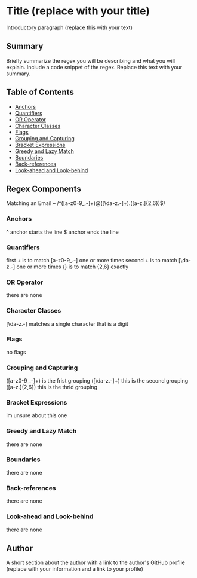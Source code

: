 # Title (replace with your title)

Introductory paragraph (replace this with your text)

## Summary

Briefly summarize the regex you will be describing and what you will explain. Include a code snippet of the regex. Replace this text with your summary.

## Table of Contents

- [Anchors](#anchors)
- [Quantifiers](#quantifiers)
- [OR Operator](#or-operator)
- [Character Classes](#character-classes)
- [Flags](#flags)
- [Grouping and Capturing](#grouping-and-capturing)
- [Bracket Expressions](#bracket-expressions)
- [Greedy and Lazy Match](#greedy-and-lazy-match)
- [Boundaries](#boundaries)
- [Back-references](#back-references)
- [Look-ahead and Look-behind](#look-ahead-and-look-behind)

## Regex Components

Matching an Email –
/^([a-z0-9_\.-]+)@([\da-z\.-]+)\.([a-z\.]{2,6})$/

### Anchors

^ anchor starts the line
$ anchor ends the line

### Quantifiers

first + is to match [a-z0-9_\.-] one or more times
second + is to match [\da-z\.-] one or more times
{} is to match {2,6} exactly

### OR Operator

there are none

### Character Classes

[\da-z\.-] matches a single character that is a digit

### Flags

no flags

### Grouping and Capturing

([a-z0-9_\.-]+) is the frist grouping
([\da-z\.-]+) this is the second grouping
([a-z\.]{2,6}) this is the thrid grouping

### Bracket Expressions

im unsure about this one

### Greedy and Lazy Match

there are none

### Boundaries

there are none

### Back-references

there are none

### Look-ahead and Look-behind

there are none

## Author

A short section about the author with a link to the author's GitHub profile (replace with your information and a link to your profile)
